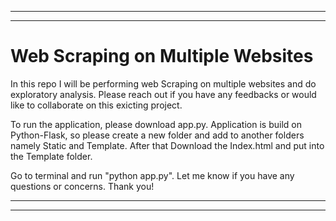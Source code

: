 ******************************************************************************************************************************
******************************************************************************************************************************
# Web Scraping on Multiple Websites 

In this repo I will be performing web Scraping on multiple websites and do exploratory analysis. Please reach out if you have any feedbacks or would like to collaborate on this exicting project.

To run the application, please download app.py. Application is build on Python-Flask, so please create a new folder and add to another folders namely Static and Template. After that Download the Index.html and put into the Template folder.

Go to terminal and run "python app.py".
Let me know if you have any questions or concerns.
Thank you!
******************************************************************************************************************************
******************************************************************************************************************************
